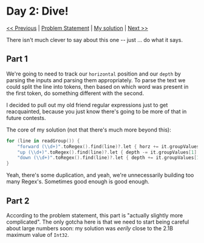 # Day 2: Dive!
[<< Previous](Day01.md) | [Problem Statement](https://adventofcode.com/2021/day/2) | [My solution](../src/main/kotlin/puzzles/Day02.kt) | [Next >>](Day03.md)

There isn't much clever to say about this one -- just ... do what it says.

## Part 1
We're going to need to track our `horizontal` position and our `depth` by parsing the inputs and parsing them appropriately. To parse the text we could split the line into tokens, then based on which word was present in the first token, do something different with the second.

I decided to pull out my old friend regular expressions just to get reacquainted, because you just know there's going to be more of that in future contests.

The core of my solution (not that there's much more beyond this):

```kotlin
for (line in readGroup()) {
    "forward (\\d+)".toRegex().find(line)?.let { horz += it.groupValues[1].toInt() }
    "up (\\d+)".toRegex().find(line)?.let { depth -= it.groupValues[1].toInt() }     
    "down (\\d+)".toRegex().find(line)?.let { depth += it.groupValues[1].toInt() }
}
```

Yeah, there's some duplication, and yeah, we're unnecessarily building too many Regex's. Sometimes good enough is good enough.

## Part 2
According to the problem statement, this part is "actually slightly more complicated". The only gotcha here is that we need to start being careful about large numbers soon: my solution was *eerily* close to the 2.1B maximum value of `Int32`. 

